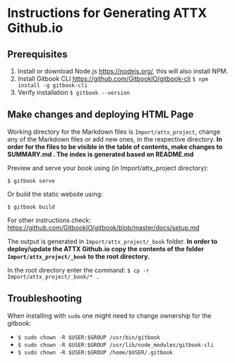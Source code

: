 # Instructions for Generating ATTX Github.io

## Prerequisites

1. Install or download Node.js https://nodejs.org/, this will also install NPM.
2. Install Gitbook CLI https://github.com/GitbookIO/gitbook-cli `$ npm install -g gitbook-cli`
3. Verify installation `$ gitbook --version`

## Make changes and deploying HTML Page

Working directory for the Markdown files  is `Import/attx_project`, change any of the Markdown files or add new ones, in the respective directory. **In order for the files to be visible in the table of contents, make changes to SUMMARY.md . The index is generated based on README.md**

Preview and serve your book using (in Import/attx_project directory):

```
$ gitbook serve
```

Or build the static website using:

```
$ gitbook build
```

For other instructions check: https://github.com/GitbookIO/gitbook/blob/master/docs/setup.md

The output is generated in `Import/attx_project/_book` folder.
**In order to deploy/update the ATTX Github.io copy the contents of the folder `Import/attx_project/_book` to the root directory.**

In the root directory enter the command: `$ cp -r Import/attx_project/_book/* .`

## Troubleshooting

When installing with `sudo` one might need to change ownership for the gitbook:
* `$ sudo chown -R $USER:$GROUP /usr/bin/gitbook`
* `$ sudo chown -R $USER:$GROUP /usr/lib/node_modules/gitbook-cli`
* `$ sudo chown -R $USER:$GROUP /home/$USER/.gitbook`
